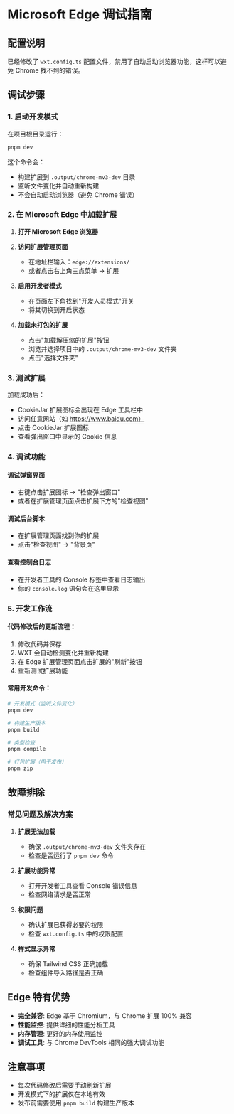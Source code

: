 # Microsoft Edge 调试指南

## 配置说明

已经修改了 `wxt.config.ts` 配置文件，禁用了自动启动浏览器功能，这样可以避免 Chrome 找不到的错误。

## 调试步骤

### 1. 启动开发模式

在项目根目录运行：

```bash
pnpm dev
```

这个命令会：
- 构建扩展到 `.output/chrome-mv3-dev` 目录
- 监听文件变化并自动重新构建
- 不会自动启动浏览器（避免 Chrome 错误）

### 2. 在 Microsoft Edge 中加载扩展

1. **打开 Microsoft Edge 浏览器**

2. **访问扩展管理页面**
   - 在地址栏输入：`edge://extensions/`
   - 或者点击右上角三点菜单 → 扩展

3. **启用开发者模式**
   - 在页面左下角找到"开发人员模式"开关
   - 将其切换到开启状态

4. **加载未打包的扩展**
   - 点击"加载解压缩的扩展"按钮
   - 浏览并选择项目中的 `.output/chrome-mv3-dev` 文件夹
   - 点击"选择文件夹"

### 3. 测试扩展

加载成功后：
- CookieJar 扩展图标会出现在 Edge 工具栏中
- 访问任意网站（如 https://www.baidu.com）
- 点击 CookieJar 扩展图标
- 查看弹出窗口中显示的 Cookie 信息

### 4. 调试功能

#### 调试弹窗界面
- 右键点击扩展图标 → "检查弹出窗口"
- 或者在扩展管理页面点击扩展下方的"检查视图"

#### 调试后台脚本
- 在扩展管理页面找到你的扩展
- 点击"检查视图" → "背景页"

#### 查看控制台日志
- 在开发者工具的 Console 标签中查看日志输出
- 你的 `console.log` 语句会在这里显示

### 5. 开发工作流

#### 代码修改后的更新流程：
1. 修改代码并保存
2. WXT 会自动检测变化并重新构建
3. 在 Edge 扩展管理页面点击扩展的"刷新"按钮
4. 重新测试扩展功能

#### 常用开发命令：
```bash
# 开发模式（监听文件变化）
pnpm dev

# 构建生产版本
pnpm build

# 类型检查
pnpm compile

# 打包扩展（用于发布）
pnpm zip
```

## 故障排除

### 常见问题及解决方案

1. **扩展无法加载**
   - 确保 `.output/chrome-mv3-dev` 文件夹存在
   - 检查是否运行了 `pnpm dev` 命令

2. **扩展功能异常**
   - 打开开发者工具查看 Console 错误信息
   - 检查网络请求是否正常

3. **权限问题**
   - 确认扩展已获得必要的权限
   - 检查 `wxt.config.ts` 中的权限配置

4. **样式显示异常**
   - 确保 Tailwind CSS 正确加载
   - 检查组件导入路径是否正确

## Edge 特有优势

- **完全兼容**: Edge 基于 Chromium，与 Chrome 扩展 100% 兼容
- **性能监控**: 提供详细的性能分析工具
- **内存管理**: 更好的内存使用监控
- **调试工具**: 与 Chrome DevTools 相同的强大调试功能

## 注意事项

- 每次代码修改后需要手动刷新扩展
- 开发模式下的扩展仅在本地有效
- 发布前需要使用 `pnpm build` 构建生产版本